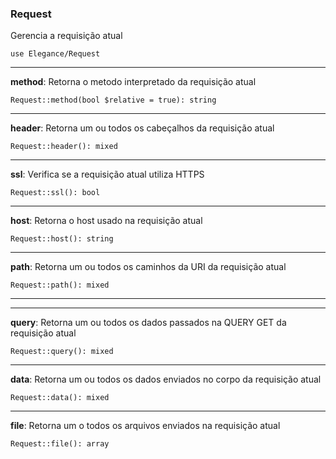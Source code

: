 ### Request

Gerencia a requisição atual

    use Elegance/Request

---

**method**: Retorna o metodo interpretado da requisição atual

    Request::method(bool $relative = true): string

---

**header**: Retorna um ou todos os cabeçalhos da requisição atual

    Request::header(): mixed

---

**ssl**: Verifica se a requisição atual utiliza HTTPS

    Request::ssl(): bool

---

**host**: Retorna o host usado na requisição atual

    Request::host(): string

---

**path**: Retorna um ou todos os caminhos da URI da requisição atual

    Request::path(): mixed

---

---

**query**: Retorna um ou todos os dados passados na QUERY GET da requisição atual

    Request::query(): mixed

---

**data**: Retorna um ou todos os dados enviados no corpo da requisição atual

    Request::data(): mixed

---

**file**: Retorna um o todos os arquivos enviados na requisição atual

    Request::file(): array
